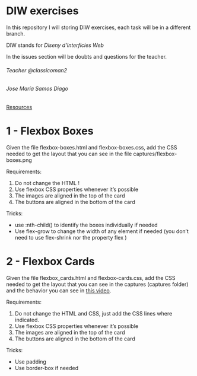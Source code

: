 # DIW exercises

In this repository I will storing DIW exercises, each task will be in a different branch.

DIW stands for *Diseny d'Interficies Web*

In the issues section will be doubts and questions for the teacher.

###### Teacher @classicoman2

###### Jose María Samos Diago

[Resources](docs/base.zip)

# 1 - Flexbox Boxes

Given the file flexbox-boxes.html and flexbox-boxes.css, add the CSS needed to get the layout that you can see in the file  captures/flexbox-boxes.png

Requirements:

1. Do not change the HTML !
2. Use flexbox CSS properties  whenever it’s possible
3. The images are aligned in the top of the card
4. The buttons are aligned in the bottom of the card

Tricks:

- use :nth-child() to identify the boxes individually if needed
- Use flex-grow to change the width of any element if needed (you don’t need to use flex-shrink nor the property flex )

# 2 - Flexbox Cards

Given the file flexbox_cards.html and flexbox-cards.css, add the CSS needed to get the layout that you can see in the captures (captures folder) and the behavior you can see in [this video](https://www.loom.com/share/cf4cb32667f642478df7bc31f46d9fac).

Requirements:

1. Do not change the HTML and CSS, just add the CSS lines where indicated.
2. Use flexbox CSS properties  whenever it’s possible
3. The images are aligned in the top of the card
4. The buttons are aligned in the bottom of the card

Tricks: 

- Use padding  
- Use border-box if needed
